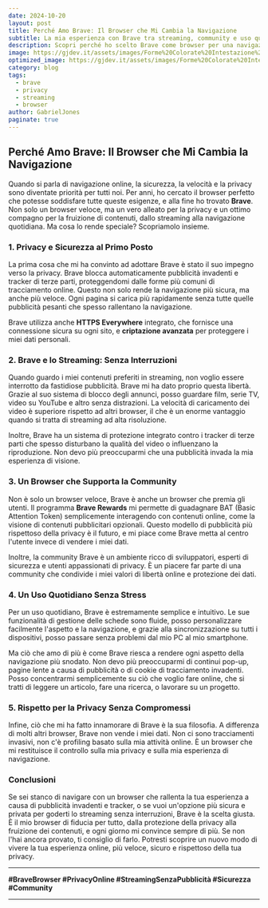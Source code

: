 ```yaml
---
date: 2024-10-20
layout: post
title: Perché Amo Brave: Il Browser che Mi Cambia la Navigazione
subtitle: La mia esperienza con Brave tra streaming, community e uso quotidiano
description: Scopri perché ho scelto Brave come browser per una navigazione più veloce, sicura e adatta a tutte le mie esigenze online.
image: https://gjdev.it/assets/images/Forme%20Colorate%20Intestazione%20Banner.png
optimized_image: https://gjdev.it/assets/images/Forme%20Colorate%20Intestazione%20Banner.png
category: blog
tags:
  - brave
  - privacy
  - streaming
  - browser
author: GabrielJones
paginate: true
---
```




## Perché Amo Brave: Il Browser che Mi Cambia la Navigazione

Quando si parla di navigazione online, la sicurezza, la velocità e la privacy sono diventate priorità per tutti noi. Per anni, ho cercato il browser perfetto che potesse soddisfare tutte queste esigenze, e alla fine ho trovato **Brave**. Non solo un browser veloce, ma un vero alleato per la privacy e un ottimo compagno per la fruizione di contenuti, dallo streaming alla navigazione quotidiana. Ma cosa lo rende speciale? Scopriamolo insieme.

### 1. **Privacy e Sicurezza al Primo Posto**

La prima cosa che mi ha convinto ad adottare Brave è stato il suo impegno verso la privacy. Brave blocca automaticamente pubblicità invadenti e tracker di terze parti, proteggendomi dalle forme più comuni di tracciamento online. Questo non solo rende la navigazione più sicura, ma anche più veloce. Ogni pagina si carica più rapidamente senza tutte quelle pubblicità pesanti che spesso rallentano la navigazione.

Brave utilizza anche **HTTPS Everywhere** integrato, che fornisce una connessione sicura su ogni sito, e **criptazione avanzata** per proteggere i miei dati personali.

### 2. **Brave e lo Streaming: Senza Interruzioni**

Quando guardo i miei contenuti preferiti in streaming, non voglio essere interrotto da fastidiose pubblicità. Brave mi ha dato proprio questa libertà. Grazie al suo sistema di blocco degli annunci, posso guardare film, serie TV, video su YouTube e altro senza distrazioni. La velocità di caricamento dei video è superiore rispetto ad altri browser, il che è un enorme vantaggio quando si tratta di streaming ad alta risoluzione.

Inoltre, Brave ha un sistema di protezione integrato contro i tracker di terze parti che spesso disturbano la qualità del video o influenzano la riproduzione. Non devo più preoccuparmi che una pubblicità invada la mia esperienza di visione.

### 3. **Un Browser che Supporta la Community**

Non è solo un browser veloce, Brave è anche un browser che premia gli utenti. Il programma **Brave Rewards** mi permette di guadagnare BAT (Basic Attention Token) semplicemente interagendo con contenuti online, come la visione di contenuti pubblicitari opzionali. Questo modello di pubblicità più rispettoso della privacy è il futuro, e mi piace come Brave metta al centro l'utente invece di vendere i miei dati.

Inoltre, la community Brave è un ambiente ricco di sviluppatori, esperti di sicurezza e utenti appassionati di privacy. È un piacere far parte di una community che condivide i miei valori di libertà online e protezione dei dati.

### 4. **Un Uso Quotidiano Senza Stress**

Per un uso quotidiano, Brave è estremamente semplice e intuitivo. Le sue funzionalità di gestione delle schede sono fluide, posso personalizzare facilmente l'aspetto e la navigazione, e grazie alla sincronizzazione su tutti i dispositivi, posso passare senza problemi dal mio PC al mio smartphone.

Ma ciò che amo di più è come Brave riesca a rendere ogni aspetto della navigazione più snodato. Non devo più preoccuparmi di continui pop-up, pagine lente a causa di pubblicità o di cookie di tracciamento invadenti. Posso concentrarmi semplicemente su ciò che voglio fare online, che si tratti di leggere un articolo, fare una ricerca, o lavorare su un progetto.

### 5. **Rispetto per la Privacy Senza Compromessi**

Infine, ciò che mi ha fatto innamorare di Brave è la sua filosofia. A differenza di molti altri browser, Brave non vende i miei dati. Non ci sono tracciamenti invasivi, non c'è profiling basato sulla mia attività online. È un browser che mi restituisce il controllo sulla mia privacy e sulla mia esperienza di navigazione.

### Conclusioni

Se sei stanco di navigare con un browser che rallenta la tua esperienza a causa di pubblicità invadenti e tracker, o se vuoi un'opzione più sicura e privata per goderti lo streaming senza interruzioni, Brave è la scelta giusta. È il mio browser di fiducia per tutto, dalla protezione della privacy alla fruizione dei contenuti, e ogni giorno mi convince sempre di più. Se non l'hai ancora provato, ti consiglio di farlo. Potresti scoprire un nuovo modo di vivere la tua esperienza online, più veloce, sicuro e rispettoso della tua privacy.

---

**#BraveBrowser #PrivacyOnline #StreamingSenzaPubblicità #Sicurezza #Community**

---

